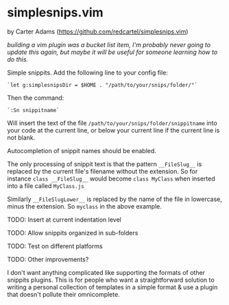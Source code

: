 # simplesnips.vim

by Carter Adams (https://github.com/redcartel/simplesnips.vim)

*building a vim plugin was a bucket list item, I'm probably never going to update this again, 
but maybe it will be useful for someone learning how to do this.*

Simple snippits. Add the following line to your config file:

    `let g:simplesnipsDir = $HOME . "/path/to/your/snips/folder/"`

Then the command:

    `:Sn snippitname`

Will insert the text of the file `/path/to/your/snips/folder/snippitname` 
into your code at the current line, or below your current line if the
current line is not blank.

Autocompletion of snippit names should be enabled.

The only processing of snippit text is that the pattern `__FileSlug__` is
replaced by the current file's filename without the extension. So for instance
`class __FileSlug__` would become `class MyClass` when inserted into a file 
called `MyClass.js`

Similarly `__FileSlugLower__` is replaced by the name of the file in lowercase,
minus the extension. So `myclass` in the above example.


TODO: Insert at current indentation level

TODO: Allow snippits organized in sub-folders

TODO: Test on different platforms

TODO: Other improvements?

I don't want anything complicated like supporting the formats of other snippits
plugins. This is for people who want a straightforward solution to writing a
personal collection of templates in a simple format & use a plugin that doesn't
pollute their omnicomplete.
